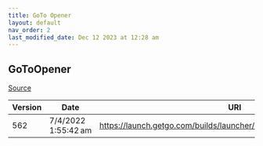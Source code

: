 ```yaml
---
title: GoTo Opener
layout: default
nav_order: 2
last_modified_date: Dec 12 2023 at 12:28 am
---
```


## GoToOpener

[Source](https://support.goto.com/meeting/help/what-is-the-multi-user-launcher-opener-msi)

| Version | Date                | URI                                                                  |
| ------- | ------------------- | -------------------------------------------------------------------- |
| 562     | 7/4/2022 1:55:42 am | https://launch.getgo.com/builds/launcher/562/GoToOpenerMultiUser.msi |
